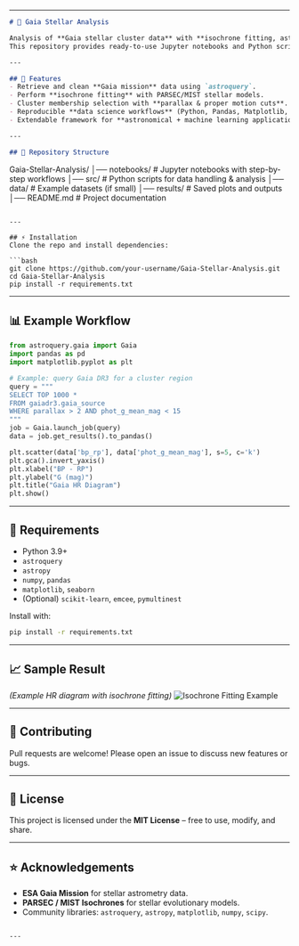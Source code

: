 
---

```markdown
# 🌌 Gaia Stellar Analysis

Analysis of **Gaia stellar cluster data** with **isochrone fitting, astrophysical modeling, and data science techniques**.  
This repository provides ready-to-use Jupyter notebooks and Python scripts for stellar population studies.

---

## 🚀 Features
- Retrieve and clean **Gaia mission** data using `astroquery`.
- Perform **isochrone fitting** with PARSEC/MIST stellar models.
- Cluster membership selection with **parallax & proper motion cuts**.
- Reproducible **data science workflows** (Python, Pandas, Matplotlib, Astropy).
- Extendable framework for **astronomical + machine learning applications**.

---

## 📂 Repository Structure
```

Gaia-Stellar-Analysis/
│── notebooks/          # Jupyter notebooks with step-by-step workflows
│── src/                # Python scripts for data handling & analysis
│── data/               # Example datasets (if small)
│── results/            # Saved plots and outputs
│── README.md           # Project documentation

````

---

## ⚡ Installation
Clone the repo and install dependencies:

```bash
git clone https://github.com/your-username/Gaia-Stellar-Analysis.git
cd Gaia-Stellar-Analysis
pip install -r requirements.txt
````

---

## 📊 Example Workflow

```python
from astroquery.gaia import Gaia
import pandas as pd
import matplotlib.pyplot as plt

# Example: query Gaia DR3 for a cluster region
query = """
SELECT TOP 1000 *
FROM gaiadr3.gaia_source
WHERE parallax > 2 AND phot_g_mean_mag < 15
"""
job = Gaia.launch_job(query)
data = job.get_results().to_pandas()

plt.scatter(data['bp_rp'], data['phot_g_mean_mag'], s=5, c='k')
plt.gca().invert_yaxis()
plt.xlabel("BP - RP")
plt.ylabel("G (mag)")
plt.title("Gaia HR Diagram")
plt.show()
```

---

## 📌 Requirements

* Python 3.9+
* `astroquery`
* `astropy`
* `numpy`, `pandas`
* `matplotlib`, `seaborn`
* (Optional) `scikit-learn`, `emcee`, `pymultinest`

Install with:

```bash
pip install -r requirements.txt
```

---

## 📈 Sample Result

*(Example HR diagram with isochrone fitting)*
![Isochrone Fitting Example](results/sample_isochrone.png)

---

## 🤝 Contributing

Pull requests are welcome! Please open an issue to discuss new features or bugs.

---

## 📜 License

This project is licensed under the **MIT License** – free to use, modify, and share.

---

## ⭐ Acknowledgements

* **ESA Gaia Mission** for stellar astrometry data.
* **PARSEC / MIST Isochrones** for stellar evolutionary models.
* Community libraries: `astroquery`, `astropy`, `matplotlib`, `numpy`, `scipy`.

```

---


```

